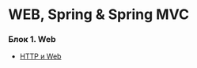 # WEB, Spring & Spring MVC

### Блок 1. Web
* [HTTP и Web](https://github.com/AlexParog/NWEB/tree/main/WEB_HTTP_1_1_1)
